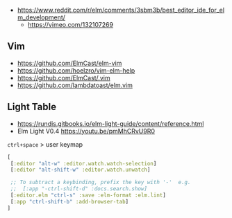- https://www.reddit.com/r/elm/comments/3sbm3b/best_editor_ide_for_elm_development/
  - https://vimeo.com/132107269

## Vim

- https://github.com/ElmCast/elm-vim
- https://github.com/hoelzro/vim-elm-help
- https://github.com/ElmCast/.vim
- https://github.com/lambdatoast/elm.vim

## Light Table

- https://rundis.gitbooks.io/elm-light-guide/content/reference.html
- Elm Light V0.4 https://youtu.be/pmMhCRvU9R0

`ctrl+space` > user keymap

```clojure
[
 [:editor "alt-w" :editor.watch.watch-selection]
 [:editor "alt-shift-w" :editor.watch.unwatch]

 ;; To subtract a keybinding, prefix the key with '-'  e.g.
 ;;  [:app "-ctrl-shift-d" :docs.search.show]
 [:editor.elm "ctrl-s" :save :elm-format :elm.lint]
 [:app "ctrl-shift-b" :add-browser-tab]
]
```

